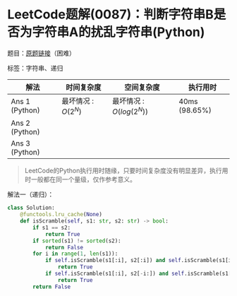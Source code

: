 # LeetCode题解(0087)：判断字符串B是否为字符串A的扰乱字符串(Python)

题目：[原题链接](https://leetcode-cn.com/problems/scramble-string/)（困难）

标签：字符串、递归

| 解法           | 时间复杂度          | 空间复杂度               | 执行用时      |
| -------------- | ------------------- | ------------------------ | ------------- |
| Ans 1 (Python) | 最坏情况 : $O(2^N)$ | 最坏情况 : $O(log(2^N))$ | 40ms (98.65%) |
| Ans 2 (Python) |                     |                          |               |
| Ans 3 (Python) |                     |                          |               |

>  LeetCode的Python执行用时随缘，只要时间复杂度没有明显差异，执行用时一般都在同一个量级，仅作参考意义。

解法一（递归）：

```python
class Solution:
    @functools.lru_cache(None)
    def isScramble(self, s1: str, s2: str) -> bool:
        if s1 == s2:
            return True
        if sorted(s1) != sorted(s2):
            return False
        for i in range(1, len(s1)):
            if self.isScramble(s1[:i], s2[:i]) and self.isScramble(s1[i:], s2[i:]):
                return True
            if self.isScramble(s1[:i], s2[-i:]) and self.isScramble(s1[i:], s2[:-i]):
                return True
        return False
```